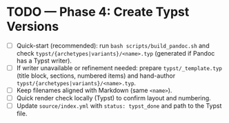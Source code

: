 # TODO — Phase 4: Create Typst Versions

- [ ] Quick-start (recommended): run `bash scripts/build_pandoc.sh` and check `typst/{archetypes|variants}/<name>.typ` (generated if Pandoc has a Typst writer).
- [ ] If writer unavailable or refinement needed: prepare `typst/_template.typ` (title block, sections, numbered items) and hand-author `typst/{archetypes|variants}/<name>.typ`.
- [ ] Keep filenames aligned with Markdown (same `<name>`).
- [ ] Quick render check locally (Typst) to confirm layout and numbering.
- [ ] Update `source/index.yml` with `status: typst_done` and path to the Typst file.
